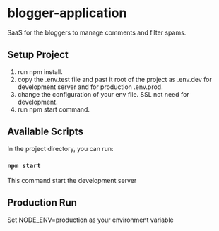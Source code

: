 # blogger-application
SaaS for the bloggers to manage comments and filter spams.

## Setup Project

1. run npm install.
2. copy the .env.test file and past it root of the project as .env.dev for development server and for production .env.prod.
4. change the configuration of your env file. SSL not need for development. 
3. run npm start command.

## Available Scripts

In the project directory, you can run:

### `npm start`

This command start the development server

## Production Run

Set NODE_ENV=production as your environment variable
